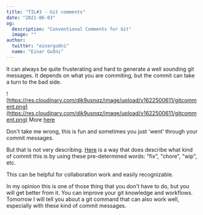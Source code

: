 ```yaml
---
title: "TIL#3 - Git comments"
date: "2021-06-03"
og:
  description: "Conventional Comments for Git"
  image: ""
author:
  twitter: "einargudni"
  name: "Einar Guðni"
---
```


It can always be quite frusterating and hard to generate a well sounding git messages. It depends on what you are commiting, but the commit can take a turn to the bad side.

![https://res.cloudinary.com/dik9usnqz/image/upload/v1622500611/gitcomment.png](https://res.cloudinary.com/dik9usnqz/image/upload/v1622500611/gitcomment.png)
More [here](http://www.commitlogsfromlastnight.com/)

Don't take me wrong, this is fun and sometimes you just 'went' through your commit messages.

But that is not very describing. [Here](https://www.conventionalcommits.org/en/v1.0.0-beta.2/) is a way that does describe what kind of commit this is by using these pre-determined words: "fix", "chore", "wip", etc.

This can be helpful for collaboration work and easily recognizable.

In my opinion this is one of those thing that you don't have to do, but you will get better from it. You can improve your git knowledge and workflows. Tomorrow I will tell you about a git command that can also work well, especially with these kind of commit messages.
